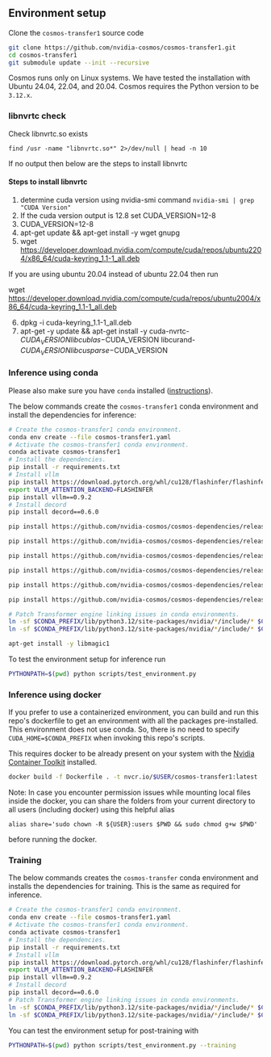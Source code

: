 ## Environment setup

Clone the `cosmos-transfer1` source code
```bash
git clone https://github.com/nvidia-cosmos/cosmos-transfer1.git
cd cosmos-transfer1
git submodule update --init --recursive
```

Cosmos runs only on Linux systems. We have tested the installation with Ubuntu 24.04, 22.04, and 20.04.
Cosmos requires the Python version to be `3.12.x`.

### libnvrtc check

Check libnvrtc.so exists

`find /usr -name "libnvrtc.so*" 2>/dev/null | head -n 10`

If no output then below are the steps to install libnvrtc

####  Steps to install libnvrtc

1. determine cuda version using nvidia-smi command
`nvidia-smi | grep "CUDA Version"`
2. If the cuda version output is 12.8 set CUDA_VERSION=12-8
3. CUDA_VERSION=12-8
4. apt-get update && apt-get install -y wget gnupg
5. wget https://developer.download.nvidia.com/compute/cuda/repos/ubuntu2204/x86_64/cuda-keyring_1.1-1_all.deb

If you are using ubuntu 20.04 instead of ubuntu 22.04 then run

wget https://developer.download.nvidia.com/compute/cuda/repos/ubuntu2004/x86_64/cuda-keyring_1.1-1_all.deb

6. dpkg -i cuda-keyring_1.1-1_all.deb
7. apt-get -y update && apt-get install -y cuda-nvrtc-$CUDA_VERSION libcublas-$CUDA_VERSION libcurand-$CUDA_VERSION libcusparse-$CUDA_VERSION

### Inference using conda

Please also make sure you have `conda` installed ([instructions](https://docs.conda.io/projects/conda/en/latest/user-guide/install/index.html)).

The below commands create the `cosmos-transfer1` conda environment and install the dependencies for inference:
```bash
# Create the cosmos-transfer1 conda environment.
conda env create --file cosmos-transfer1.yaml
# Activate the cosmos-transfer1 conda environment.
conda activate cosmos-transfer1
# Install the dependencies.
pip install -r requirements.txt
# Install vllm
pip install https://download.pytorch.org/whl/cu128/flashinfer/flashinfer_python-0.2.5%2Bcu128torch2.7-cp38-abi3-linux_x86_64.whl
export VLLM_ATTENTION_BACKEND=FLASHINFER
pip install vllm==0.9.2
# Install decord
pip install decord==0.6.0

pip install https://github.com/nvidia-cosmos/cosmos-dependencies/releases/download/v1.1.0/apex-0.1+cu128.torch271-cp312-cp312-linux_x86_64.whl

pip install https://github.com/nvidia-cosmos/cosmos-dependencies/releases/download/v1.1.0/flash_attn-2.6.3+cu128.torch271-cp312-cp312-linux_x86_64.whl

pip install https://github.com/nvidia-cosmos/cosmos-dependencies/releases/download/v1.1.0/natten-0.21.0+cu128.torch271-cp312-cp312-linux_x86_64.whl

pip install https://github.com/nvidia-cosmos/cosmos-dependencies/releases/download/v1.1.0/transformer_engine-1.13.0+cu128.torch271-cp312-cp312-linux_x86_64.whl

pip install https://github.com/nvidia-cosmos/cosmos-dependencies/releases/download/v1.1.0/torch-2.7.1+cu128-cp312-cp312-manylinux_2_28_x86_64.whl

pip install https://github.com/nvidia-cosmos/cosmos-dependencies/releases/download/v1.1.0/torchvision-0.22.1+cu128-cp312-cp312-manylinux_2_28_x86_64.whl

# Patch Transformer engine linking issues in conda environments.
ln -sf $CONDA_PREFIX/lib/python3.12/site-packages/nvidia/*/include/* $CONDA_PREFIX/include/
ln -sf $CONDA_PREFIX/lib/python3.12/site-packages/nvidia/*/include/* $CONDA_PREFIX/include/python3.12

apt-get install -y libmagic1
```

To test the environment setup for inference run
```bash
PYTHONPATH=$(pwd) python scripts/test_environment.py
```

### Inference using docker

If you prefer to use a containerized environment, you can build and run this repo's dockerfile to get an environment with all the packages pre-installed. This environment does not use conda. So, there is no need to specify `CUDA_HOME=$CONDA_PREFIX` when invoking this repo's scripts.

This requires docker to be already present on your system with the [Nvidia Container Toolkit](https://docs.nvidia.com/datacenter/cloud-native/container-toolkit/latest/install-guide.html) installed.

```bash
docker build -f Dockerfile . -t nvcr.io/$USER/cosmos-transfer1:latest
```

Note: In case you encounter permission issues while mounting local files inside the docker, you can share the folders from your current directory to all users (including docker) using this helpful alias
```
alias share='sudo chown -R ${USER}:users $PWD && sudo chmod g+w $PWD'
```
before running the docker.

### Training

The below commands creates the `cosmos-transfer` conda environment and installs the dependencies for training. This is the same as required for inference.
```bash
# Create the cosmos-transfer1 conda environment.
conda env create --file cosmos-transfer1.yaml
# Activate the cosmos-transfer1 conda environment.
conda activate cosmos-transfer1
# Install the dependencies.
pip install -r requirements.txt
# Install vllm
pip install https://download.pytorch.org/whl/cu128/flashinfer/flashinfer_python-0.2.5%2Bcu128torch2.7-cp38-abi3-linux_x86_64.whl
export VLLM_ATTENTION_BACKEND=FLASHINFER
pip install vllm==0.9.2
# Install decord
pip install decord==0.6.0
# Patch Transformer engine linking issues in conda environments.
ln -sf $CONDA_PREFIX/lib/python3.12/site-packages/nvidia/*/include/* $CONDA_PREFIX/include/
ln -sf $CONDA_PREFIX/lib/python3.12/site-packages/nvidia/*/include/* $CONDA_PREFIX/include/python3.12
```

You can test the environment setup for post-training with
```bash
PYTHONPATH=$(pwd) python scripts/test_environment.py --training
```
